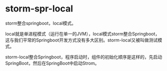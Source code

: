 # storm-spr-local
storm整合springboot，local模式。

local就是单进程模式（运行在单一的JVM），local模式storm整合Springboot，这与我们平常的Springboot开发方式没有多大区别。storm-local又被叫做测试模式。

storm-local整合Springboot，程序启动时，组件的初始化顺序是这样的，先启动SpringBoot，然后在SpringBoot中启动Strom。
